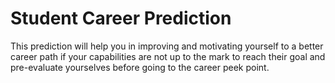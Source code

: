 # Student Career Prediction
 
This prediction will help you in improving and motivating
yourself to a better career path if your capabilities are not up
to the mark to reach their goal and pre-evaluate yourselves
before going to the career peek point.




